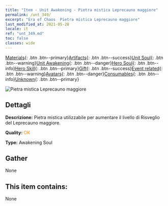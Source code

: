 ```yaml
---
title: "Item - Unit Awakening - Pietra mistica Leprecauno maggiore"
permalink: /unt_349/
excerpt: "Era of Chaos  Pietra mistica Leprecauno maggiore"
last_modified_at: 2021-05-28
locale: it
ref: "unt_349.md"
toc: false
classes: wide
---
```

 [Materials](/ItemsIT/){: .btn .btn--primary}[Artifacts](/ItemsIT/Artifacts/){: .btn .btn--success}[Unit Soul](/ItemsIT/UnitSoul/){: .btn .btn--warning}[Unit Awakening](/ItemsIT/UnitAwakening/){: .btn .btn--danger}[Hero Soul](/ItemsIT/HeroSoul/){: .btn .btn--info}[Hero Skill](/ItemsIT/HeroSkill/){: .btn .btn--primary}[Gift](/ItemsIT/Gift/){: .btn .btn--success}[Event related](/ItemsIT/Events/){: .btn .btn--warning}[Avatars](/ItemsIT/Avatars/){: .btn .btn--danger}[Consumables](/ItemsIT/Consumables/){: .btn .btn--info}[Unknown](/ItemsIT/Unknown/){: .btn .btn--primary}

 ![Pietra mistica Leprecauno maggiore](/images/u/tia_conglinyaojing.jpg)

## Dettagli
 **Descrizione:** Pietra mistica utilizzabile per aumentare il livello di Risveglio del Leprecauno maggiore.

 **Quality:** <span style="color: #FF8C00">OK</span>

 **Type:** Awakening Soul

## Gather

  None

## This item contains:

  None

